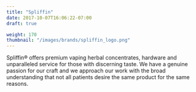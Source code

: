 ```yaml
---
title: "Spliffin"
date: 2017-10-07T16:06:22-07:00
draft: true

weight: 170
thumbnail: "/images/brands/spliffin_logo.png"
---
```

Spliffin® offers premium vaping herbal concentrates, hardware and unparalleled service for those with discerning taste. We have a genuine passion for our craft and we approach our work with the broad understanding that not all patients desire the same product for the same reasons.
